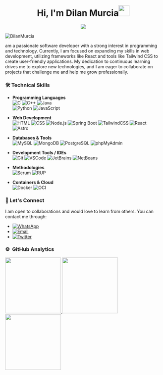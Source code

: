 <h1 align="center"><b>Hi, I'm Dilan Murcia</b><img src="https://media.giphy.com/media/hvRJCLFzcasrR4ia7z/giphy.gif" width="35"></h1>
<!--  -->
<p align="center">
  <a href="https://github.com/DenverCoder1/readme-typing-svg">
    <img src="https://readme-typing-svg.herokuapp.com?font=Time+New+Roman&color=%231E90FF&size=35&center=true&vCenter=true&width=800&height=150&lines=Software+Developer;Web+Developer;Data+Analyst;">
  </a>
</p>
<!-- PROFILE VIEWS -->
<p align="left"> 
  <img src="https://komarev.com/ghpvc/?username=DilanMurcia&label=Profile%20views&color=0e75b6&style=flat" alt="DilanMurcia" /> 
</p>
 am a passionate software developer with a strong interest in programming and technology. Currently, I am focused on expanding my skills in web development, utilizing frameworks like React and tools like Tailwind CSS to create user-friendly applications. My dedication to continuous learning drives me to explore new technologies, and I am eager to collaborate on projects that challenge me and help me grow professionally.

### 🛠️ Technical Skills

- **Programming Languages**  
  ![C](https://img.shields.io/badge/-C-A8B9CC?style=flat&logo=c&logoColor=black)
  ![C++](https://img.shields.io/badge/-C++-00599C?style=flat&logo=cplusplus&logoColor=white)
  ![Java](https://img.shields.io/badge/-Java-007396?style=flat&logo=java&logoColor=white)  
  ![Python](https://img.shields.io/badge/-Python-3776AB?style=flat&logo=python&logoColor=white)
  ![JavaScript](https://img.shields.io/badge/-JavaScript-F7DF1E?style=flat&logo=javascript&logoColor=black)

- **Web Development**  
  ![HTML](https://img.shields.io/badge/-HTML-E34F26?style=flat&logo=html5&logoColor=white)
  ![CSS](https://img.shields.io/badge/-CSS-1572B6?style=flat&logo=css3&logoColor=white)
  ![Node.js](https://img.shields.io/badge/-Node.js-339933?style=flat&logo=nodedotjs&logoColor=white)
  ![Spring Boot](https://img.shields.io/badge/-Spring%20Boot-6DB33F?style=flat&logo=spring&logoColor=white)
  ![TailwindCSS](https://img.shields.io/badge/-TailwindCSS-06B6D4?style=flat&logo=tailwindcss&logoColor=white)
  ![React](https://img.shields.io/badge/-React-61DAFB?style=flat&logo=react&logoColor=black)
  ![Astro](https://img.shields.io/badge/-Astro-FF5D01?style=flat&logo=astro&logoColor=white)

- **Databases & Tools**  
  ![MySQL](https://img.shields.io/badge/-MySQL-4479A1?style=flat&logo=mysql&logoColor=white)
  ![MongoDB](https://img.shields.io/badge/-MongoDB-47A248?style=flat&logo=mongodb&logoColor=white)
  ![PostgreSQL](https://img.shields.io/badge/-PostgreSQL-336791?style=flat&logo=postgresql&logoColor=white)
  ![phpMyAdmin](https://img.shields.io/badge/-phpMyAdmin-6C78AF?style=flat&logo=phpmyadmin&logoColor=white)

- **Development Tools / IDEs**  
  ![Git](https://img.shields.io/badge/-Git-F05032?style=flat&logo=git&logoColor=white)
  ![VSCode](https://img.shields.io/badge/-VSCode-007ACC?style=flat&logo=visualstudiocode&logoColor=white)
  ![JetBrains](https://img.shields.io/badge/-JetBrains-000000?style=flat&logo=jetbrains&logoColor=white)
  ![NetBeans](https://img.shields.io/badge/-NetBeans-1B6AC6?style=flat&logo=apache&logoColor=white)

- **Methodologies**  
  ![Scrum](https://img.shields.io/badge/-Scrum-6DB33F?style=flat&logo=scrumalliance&logoColor=white)
  ![RUP](https://img.shields.io/badge/-RUP-000000?style=flat&logo=ibm&logoColor=white)

- **Containers & Cloud**  
  ![Docker](https://img.shields.io/badge/-Docker-2496ED?style=flat&logo=docker&logoColor=white)
  ![OCI](https://img.shields.io/badge/-OCI-F80000?style=flat&logo=oracle&logoColor=white)

### 💬 Let's Connect

I am open to collaborations and would love to learn from others. You can contact me through:

- [![WhatsApp](https://img.shields.io/badge/-WhatsApp-25D366?style=flat&logo=whatsapp&logoColor=white)](https://wa.me/+573216903828)
- [![Email](https://img.shields.io/badge/-Email-D14836?style=flat&logo=gmail&logoColor=white)](https://mail.google.com/mail/?view=cm&fs=1&to=dilanalbertmurcia@gmail.com)
- [![Twitter](https://img.shields.io/badge/-Twitter-1DA1F2?style=flat&logo=x&logoColor=white)](https://x.com/Dilan_Murcia_)


<!-- GITHUB TROPHIES 
<p align="left"> 
  <a href="https://github.com/ryo-ma/github-profile-trophy">
    <img src="https://github-profile-trophy.vercel.app/?username=DilanMurcia&theme=algolia&column=7" alt="DilanMurcia" />
  </a> 
</p> -->

### ⚙️ &nbsp;GitHub Analytics
<p align="left">
  <a href="https://github.com/DilanMurcia">
    <img height="180em" src="https://github-readme-stats-eight-theta.vercel.app/api?username=DilanMurcia&show_icons=true&theme=algolia&include_all_commits=true&count_private=true"/>
    <img height="180em" src="https://github-readme-stats-eight-theta.vercel.app/api/top-langs/?username=DilanMurcia&layout=compact&langs_count=8&theme=algolia"/>
    <img height="180em" src="https://github-readme-streak-stats.herokuapp.com/?user=DilanMurcia&theme=algolia&hide_border=true" />
  </a>
</p>
